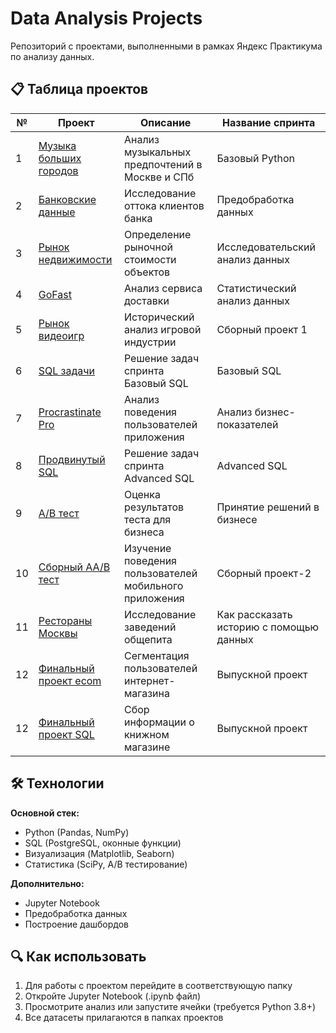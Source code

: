 # Data Analysis Projects

Репозиторий с проектами, выполненными в рамках Яндекс Практикума по анализу данных.

## 📋 Таблица проектов

| № | Проект                                       | Описание                                               | Название спринта                        |
|---|----------------------------------------------|--------------------------------------------------------|-----------------------------------------|
| 1 | [Музыка больших городов ](big_cities_music/) | Анализ музыкальных предпочтений в Москве и СПб         | Базовый Python                          |
| 2 | [Банковские данные](bank_data/)              | Исследование оттока клиентов банка                     | Предобработка данных                    |
| 3 | [Рынок недвижимости](real_estate/)           | Определение рыночной стоимости объектов                | Исследовательский анализ данных         |
| 4 | [GoFast](go_fast/)                           | Анализ сервиса доставки                                | Статистический анализ данных            |
| 5 | [Рынок видеоигр ](video_games/)              | Исторический анализ игровой индустрии                  | Сборный проект 1                        |
| 6 | [SQL задачи ](sql/)                          | Решение задач спринта Базовый SQL                      | Базовый SQL                             |
| 7 | [Procrastinate Pro](procrastinate_pro/)      | Анализ поведения пользователей приложения              | Анализ бизнес-показателей               |
| 8 | [Продвинутый SQL](advanced_sql/)             | Решение задач спринта Advanced SQL                     | Advanced SQL                            |
| 9 | [A/B тест](ab_test/)                         | Оценка результатов теста для бизнеса                   | Принятие решений в бизнесе              |
| 10 | [Сборный AA/B тест](aab-test/)               | Изучение поведения пользователей мобильного приложения | Сборный проект-2                        |
| 11 | [Рестораны Москвы](moscow_restaurants/)      | Исследование заведений общепита                        | Как рассказать историю с помощью данных |
| 12 | [Финальный проект ecom](ecom_final/)         | Сегментация пользователей интернет-магазина            | Выпускной проект                       |
| 12 | [Финальный проект SQL](sql_final/)           | Сбор информации о книжном магазине                     | Выпускной проект                       |
## 🛠 Технологии

**Основной стек:**
- Python (Pandas, NumPy)
- SQL (PostgreSQL, оконные функции)
- Визуализация (Matplotlib, Seaborn)
- Статистика (SciPy, A/B тестирование)

**Дополнительно:**
- Jupyter Notebook
- Предобработка данных
- Построение дашбордов

## 🔍 Как использовать

1. Для работы с проектом перейдите в соответствующую папку
2. Откройте Jupyter Notebook (.ipynb файл)
3. Просмотрите анализ или запустите ячейки (требуется Python 3.8+)
4. Все датасеты прилагаются в папках проектов